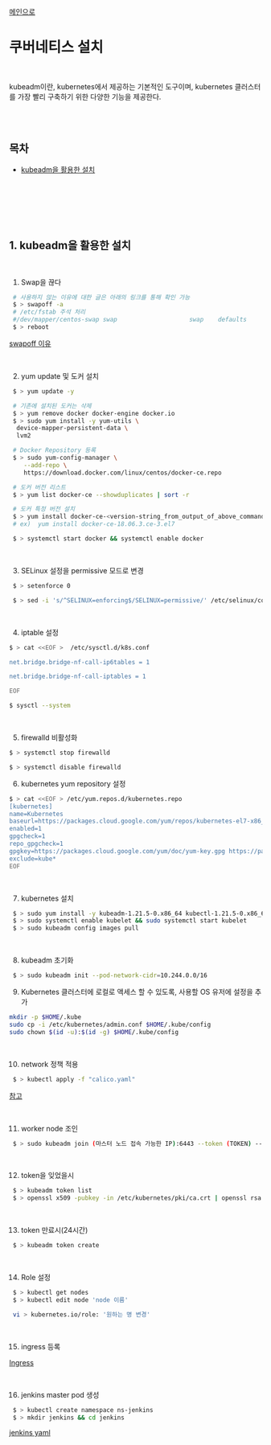 <a href="https://github.com/och5351/cluster#readme">메인으로</a>

<a id="home1"></a>

# 쿠버네티스 설치

<br>

kubeadm이란, kubernetes에서 제공하는 기본적인 도구이며, kubernetes 클러스터를 가장 빨리 구축하기 위한 다양한 기능을 제공한다.

<br><br>

## 목차

- [kubeadm을 활용한 설치](#1)

<br><br>

<br><br>
<a id="1"></a>

## 1. kubeadm을 활용한 설치

<br>

1. Swap을 끊다

```bash
 # 사용하지 않는 이유에 대한 글은 아래의 링크를 통해 확인 가능
 $ > swapoff -a
 # /etc/fstab 주석 처리
 #/dev/mapper/centos-swap swap                    swap    defaults        0 0
 $ > reboot
```

<a href="https://www.evernote.com/shard/s360/client/snv?noteGuid=caa3d18e-4bda-4516-9ec9-1180999015e2&noteKey=46fa507ba5b78edc&sn=https%3A%2F%2Fwww.evernote.com%2Fshard%2Fs360%2Fsh%2Fcaa3d18e-4bda-4516-9ec9-1180999015e2%2F46fa507ba5b78edc&title=191120%2Bwhy%2Bk8s%2Bdisable%2Bswap%253F">swapoff 이유</a>

<br>

2. yum update 및 도커 설치

```bash
 $ > yum update -y

 # 기존에 설치된 도커는 삭제
 $ > yum remove docker docker-engine docker.io
 $ > sudo yum install -y yum-utils \
  device-mapper-persistent-data \
  lvm2

 # Docker Repository 등록
 $ > sudo yum-config-manager \
    --add-repo \
    https://download.docker.com/linux/centos/docker-ce.repo

 # 도커 버전 리스트
 $ > yum list docker-ce --showduplicates | sort -r

 # 도커 특정 버전 설치
 $ > yum install docker-ce-<version-string_from_output_of_above_command>
 # ex)  yum install docker-ce-18.06.3.ce-3.el7

 $ > systemctl start docker && systemctl enable docker
```

<br>

3. SELinux 설정을 permissive 모드로 변경

```bash
 $ > setenforce 0

 $ > sed -i 's/^SELINUX=enforcing$/SELINUX=permissive/' /etc/selinux/config
```

<br>

4. iptable 설정

```bash
$ > cat <<EOF >  /etc/sysctl.d/k8s.conf

net.bridge.bridge-nf-call-ip6tables = 1

net.bridge.bridge-nf-call-iptables = 1

EOF

$ sysctl --system
```

<br>

5. firewalld 비활성화

```bash
$ > systemctl stop firewalld

$ > systemctl disable firewalld
```

6. kubernetes yum repository 설정

```bash
$ > cat <<EOF > /etc/yum.repos.d/kubernetes.repo
[kubernetes]
name=Kubernetes
baseurl=https://packages.cloud.google.com/yum/repos/kubernetes-el7-x86_64
enabled=1
gpgcheck=1
repo_gpgcheck=1
gpgkey=https://packages.cloud.google.com/yum/doc/yum-key.gpg https://packages.cloud.google.com/yum/doc/rpm-package-key.gpg
exclude=kube*
EOF
```

<br>

7. kubernetes 설치

```bash
 $ > sudo yum install -y kubeadm-1.21.5-0.x86_64 kubectl-1.21.5-0.x86_64 kubelet-1.21.5-0.x86_64 --disableexcludes=kubernetes
 $ > sudo systemctl enable kubelet && sudo systemctl start kubelet
 $ > sudo kubeadm config images pull
```

<br>

8. kubeadm 초기화

```bash
 $ > sudo kubeadm init --pod-network-cidr=10.244.0.0/16
```

9. Kubernetes 클러스터에 로컬로 액세스 할 수 있도록, 사용할 OS 유저에 설정을 추가

```bash
mkdir -p $HOME/.kube
sudo cp -i /etc/kubernetes/admin.conf $HOME/.kube/config
sudo chown $(id -u):$(id -g) $HOME/.kube/config
```

<br>

10. network 정책 적용

```bash
 $ > kubectl apply -f "calico.yaml"
```

<a href="https://lifeplan-b.tistory.com/158?category=886551">참고</a>

<br>

11. worker node 조인

```bash
 $ > sudo kubeadm join (마스터 노드 접속 가능한 IP):6443 --token (TOKEN) --discovery-token-ca-cert-hash (DISCOVERY_HASH)
```

<br>

12. token을 잊었을시

```bash
 $ > kubeadm token list
 $ > openssl x509 -pubkey -in /etc/kubernetes/pki/ca.crt | openssl rsa -pubin -outform der 2>/dev/null | openssl dgst -sha256 -hex | sed 's/^.* //'
```

<br>

13. token 만료시(24시간)

```bash
 $ > kubeadm token create
```

<br>

14. Role 설정

```bash
 $ > kubectl get nodes
 $ > kubectl edit node 'node 이름'

 vi > kubernetes.io/role: '원하는 명 변경'
```

<br>

15. ingress 등록

<a href="https://github.com/och5351/cluster/tree/main/master_yaml/ingress-keepalived">Ingress</a>

<br>

16. jenkins master pod 생성

```bash
 $ > kubectl create namespace ns-jenkins
 $ > mkdir jenkins && cd jenkins
```

<a href="https://github.com/och5351/cluster/tree/main/master_yaml/jenkins">jenkins yaml</a>

<br>
